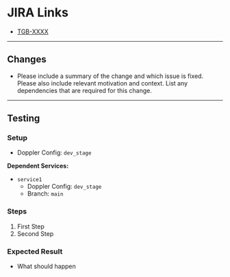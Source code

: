 # JIRA Links

- [TGB-XXXX](https://example.com)

---

## **Changes**

- Please include a summary of the change and which issue is fixed. Please also include relevant motivation and context. List any dependencies that are required for this change.

---

## **Testing**

### **Setup**

- Doppler Config: `dev_stage`

**Dependent Services:**

- `service1`
  - Doppler Config: `dev_stage`
  - Branch: `main`

### **Steps**
1. First Step
2. Second Step

### **Expected Result**

- What should happen
